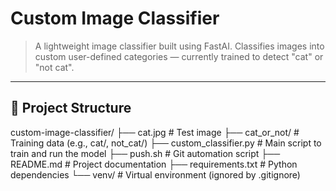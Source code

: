 # Custom Image Classifier

> A lightweight image classifier built using FastAI. Classifies images into custom user-defined categories — currently trained to detect "cat" or "not cat".

---

## 📁 Project Structure

custom-image-classifier/
├── cat.jpg # Test image
├── cat_or_not/ # Training data (e.g., cat/, not_cat/)
├── custom_classifier.py # Main script to train and run the model
├── push.sh # Git automation script
├── README.md # Project documentation
├── requirements.txt # Python dependencies
└── venv/ # Virtual environment (ignored by .gitignore)
